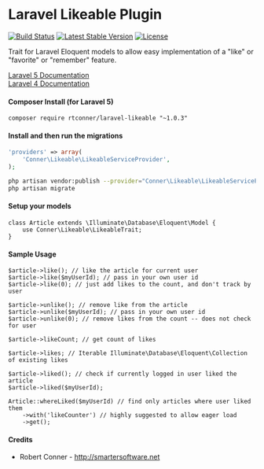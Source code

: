 Laravel Likeable Plugin
============

[![Build Status](https://travis-ci.org/rtconner/laravel-likeable.svg?branch=master)](https://travis-ci.org/rtconner/laravel-likeable)
[![Latest Stable Version](https://poser.pugx.org/rtconner/laravel-likeable/v/stable.svg)](https://packagist.org/packages/rtconner/laravel-likeable)
[![License](https://poser.pugx.org/rtconner/laravel-likeable/license.svg)](https://packagist.org/packages/rtconner/laravel-likeable)

Trait for Laravel Eloquent models to allow easy implementation of a "like" or "favorite" or "remember" feature.

[Laravel 5 Documentation](https://github.com/rtconner/laravel-likeable/tree/laravel-5)  
[Laravel 4 Documentation](https://github.com/rtconner/laravel-likeable/tree/laravel-4)

#### Composer Install (for Laravel 5)

	composer require rtconner/laravel-likeable "~1.0.3"

#### Install and then run the migrations

```php
'providers' => array(
	'Conner\Likeable\LikeableServiceProvider',
);
```

```bash
php artisan vendor:publish --provider="Conner\Likeable\LikeableServiceProvider"
php artisan migrate
```

#### Setup your models

    class Article extends \Illuminate\Database\Eloquent\Model {
		use Conner\Likeable\LikeableTrait;
	}

#### Sample Usage

	$article->like(); // like the article for current user
	$article->like($myUserId); // pass in your own user id
	$article->like(0); // just add likes to the count, and don't track by user
	
	$article->unlike(); // remove like from the article
	$article->unlike($myUserId); // pass in your own user id
	$article->unlike(0); // remove likes from the count -- does not check for user
	
	$article->likeCount; // get count of likes
	
	$article->likes; // Iterable Illuminate\Database\Eloquent\Collection of existing likes 
	
	$article->liked(); // check if currently logged in user liked the article
	$article->liked($myUserId);
	
	Article::whereLiked($myUserId) // find only articles where user liked them
		->with('likeCounter') // highly suggested to allow eager load
		->get();

#### Credits

 - Robert Conner - http://smartersoftware.net
